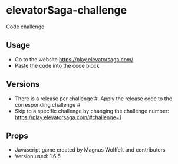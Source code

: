 # elevatorSaga-challenge
Code challenge

## Usage

- Go to the website https://play.elevatorsaga.com/
- Paste the code into the code block

## Versions

- There is a release per challenge #.  Apply the release code to the corresponding challenge #
- Skip to a specific challenge by changing the challenge number: https://play.elevatorsaga.com/#challenge=1

## Props

- Javascript game created by Magnus Wolffelt and contributors
- Version used: 1.6.5